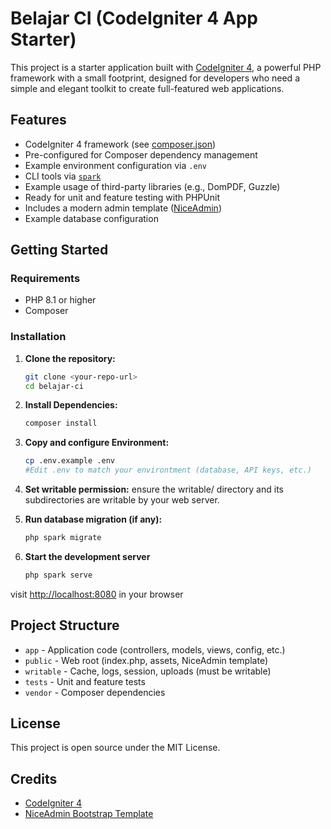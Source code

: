 # Belajar CI (CodeIgniter 4 App Starter)

This project is a starter application built with [CodeIgniter 4](https://codeigniter.com/), a powerful PHP framework with a small footprint, designed for developers who need a simple and elegant toolkit to create full-featured web applications.

## Features

- CodeIgniter 4 framework (see [composer.json](composer.json))
- Pre-configured for Composer dependency management
- Example environment configuration via `.env`
- CLI tools via [`spark`](spark)
- Example usage of third-party libraries (e.g., DomPDF, Guzzle)
- Ready for unit and feature testing with PHPUnit
- Includes a modern admin template ([NiceAdmin](public/NiceAdmin/))
- Example database configuration

## Getting Started

### Requirements

- PHP 8.1 or higher
- Composer

### Installation

1. **Clone the repository:**

   ```sh
   git clone <your-repo-url>
   cd belajar-ci

   ```

2. **Install Dependencies:**

   ```sh
   composer install

   ```

3. **Copy and configure Environment:**

   ```sh
   cp .env.example .env
   #Edit .env to match your environtment (database, API keys, etc.)

   ```

4. **Set writable permission:**
   ensure the writable/ directory and its subdirectories are writable by your web server.

5. **Run database migration (if any):**

   ```sh
   php spark migrate

   ```

6. **Start the development server**
   ```sh
   php spark serve

   ```

visit [http://localhost:8080](http://localhost:8080) in your browser

## Project Structure

- `app` - Application code (controllers, models, views, config, etc.)
- `public` - Web root (index.php, assets, NiceAdmin template)
- `writable` - Cache, logs, session, uploads (must be writable)
- `tests` - Unit and feature tests
- `vendor` - Composer dependencies

## License

This project is open source under the MIT License.

## Credits

- [CodeIgniter 4](https://codeigniter.com/)
- [NiceAdmin Bootstrap Template](public/NiceAdmin/)
